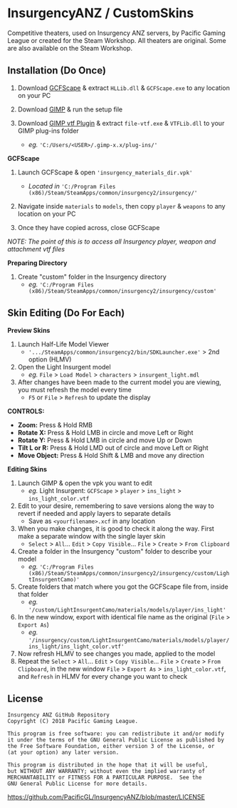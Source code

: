 # InsurgencyANZ / CustomSkins
Competitive theaters, used on Insurgency ANZ servers, by Pacific Gaming League or created for the Steam Workshop. All theaters are original. Some are also available on the Steam Workshop.

## Installation (Do Once)
1) Download [GCFScape](http://nemesis.thewavelength.net/files/files/gcfscape185.zip) & extract `HLLib.dll` & `GCFScape.exe` to any location on your PC

2) Download [GIMP](http://download.gimp.org/pub/gimp/v2.8/windows/gimp-2.8.14-setup-1.exe) & run the setup file

3) Download [GIMP vtf Plugin](https://storage.googleapis.com/google-code-archive-downloads/v2/code.google.com/gimp-vtf/gimp-vtf-1.2.1_x64.zip) & extract `file-vtf.exe` & `VTFLib.dll` to your GIMP plug-ins folder
    * *eg.* `'C:/Users/<USER>/.gimp-x.x/plug-ins/'`

**GCFScape**
1) Launch GCFScape & open `'insurgency_materials_dir.vpk'`
    * *Located in* `'C:/Program Files (x86)/Steam/SteamApps/common/insurgency2/insurgency/'`

2) Navigate inside `materials` to `models`, then copy `player` & `weapons` to any location on your PC

3) Once they have copied across, close GCFScape

*NOTE: The point of this is to access all Insurgency player, weapon and attachment vtf files*

**Preparing Directory**
1) Create "custom" folder in the Insurgency directory
    * *eg.* `'C:/Program Files (x86)/Steam/SteamApps/common/insurgency2/insurgency/custom'`

## Skin Editing (Do For Each)
**Preview Skins**
1) Launch Half-Life Model Viewer
   * `'.../SteamApps/common/insurgency2/bin/SDKLauncher.exe'` > 2nd option (HLMV)
2) Open the Light Insurgent model
   * *eg.* `File` > `Load Model` > `characters` > `insurgent_light.mdl`
3) After changes have been made to the current model you are viewing, you must refresh the model every time
   * `F5` or `File` > `Refresh` to update the display

**CONTROLS:**
   * **Zoom:** Press & Hold RMB
   * **Rotate X:** Press & Hold LMB in circle and move Left or Right
   * **Rotate Y:** Press & Hold LMB in circle and move Up or Down
   * **Tilt L or R:** Press & Hold LMD out of circle and move Left or Right
   * **Move Object:** Press & Hold Shift & LMB and move any direction

**Editing Skins**
1) Launch GIMP & open the vpk you want to edit
    * *eg.* Light Insurgent: `GCFScape` > `player` > `ins_light` > `ins_light_color.vtf`
2) Edit to your desire, remembering to save versions along the way to revert if needed and apply layers to separate details
    * Save as `<yourfilename>.xcf` in any location
3) When you make changes, it is good to check it along the way. First make a separate window with the single layer skin
    * `Select` > `All`... `Edit` > `Copy Visible`...  `File` > `Create` > `From Clipboard`
4) Create a folder in the Insurgency "custom" folder to describe your model
    * *eg.* `'C:/Program Files (x86)/Steam/SteamApps/common/insurgency2/insurgency/custom/LightInsurgentCamo)'`
5) Create folders that match where you got the GCFScape file from, inside that folder
    * *eg.* `'/custom/LightInsurgentCamo/materials/models/player/ins_light'`
6) In the new window, export with identical file name as the original (`File` > `Export As`)
    * *eg.* `'/insurgency/custom/LightInsurgentCamo/materials/models/player/ins_light/ins_light_color.vtf'`
7) Now refresh HLMV to see changes you made, applied to the model
8) Repeat the `Select` > `All`... `Edit` > `Copy Visible`...  `File` > `Create` > `From Clipboard`, in the new window `File` > `Export As` > `ins_light_color.vtf`, and `Refresh` in HLMV for every change you want to check


## License
    Insurgency ANZ GitHub Repository
    Copyright (C) 2018 Pacific Gaming League.

    This program is free software: you can redistribute it and/or modify
    it under the terms of the GNU General Public License as published by
    the Free Software Foundation, either version 3 of the License, or
    (at your option) any later version.

    This program is distributed in the hope that it will be useful,
    but WITHOUT ANY WARRANTY; without even the implied warranty of
    MERCHANTABILITY or FITNESS FOR A PARTICULAR PURPOSE.  See the
    GNU General Public License for more details.
https://github.com/PacificGL/InsurgencyANZ/blob/master/LICENSE
